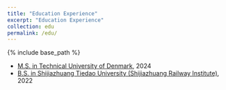 ```yaml
---
title: "Education Experience"
excerpt: "Education Experience"
collection: edu
permalink: /edu/
---
```


{% include base_path %}

<!-- Education -->
<!-- ====== -->
* [M.S. in Technical University of Denmark](https://www.dtu.dk/english), 2024
* [B.S. in Shijiazhuang Tiedao University (Shijiazhuang Railway Institute)](http://www.stdu.edu.cn/), 2022
